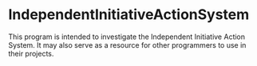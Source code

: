 # IndependentInitiativeActionSystem
This program is intended to investigate the Independent Initiative Action System. It may also serve as a resource for other programmers to use in their projects.
